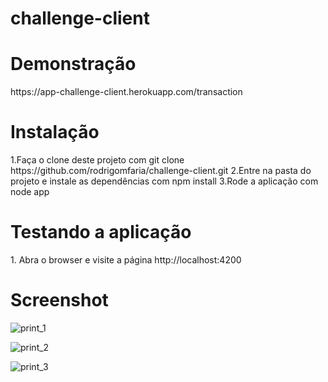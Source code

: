 # challenge-client

<h1>Demonstração</h1>
https://app-challenge-client.herokuapp.com/transaction

<h1>Instalação</h1>
1.Faça o clone deste projeto com git clone https://github.com/rodrigomfaria/challenge-client.git
2.Entre na pasta do projeto e instale as dependências com npm install
3.Rode a aplicação com node app

<h1>Testando a aplicação</h1>
1. Abra o browser e visite a página http://localhost:4200

<h1>Screenshot</h1>

![print_1](https://user-images.githubusercontent.com/16018918/53410043-6d6eb300-39a1-11e9-8763-63554c55b643.png)

![print_2](https://user-images.githubusercontent.com/16018918/53409767-993d6900-39a0-11e9-8261-8a488666b4c4.png)

![print_3](https://user-images.githubusercontent.com/16018918/53409777-a2c6d100-39a0-11e9-92f7-2f415bca302b.png)
